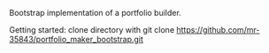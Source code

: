 Bootstrap implementation of a portfolio builder. 

Getting started: 
clone directory with
git clone https://github.com/mr-35843/portfolio_maker_bootstrap.git
